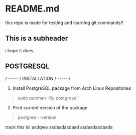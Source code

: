 # README.md
this repo is made for testing and learning git commands!!

## This is a subheader
i hope it does.

## POSTGRESQL
/ ----- / INSTALLATION / ----- /
1. Install PostgreSQL package from Arch Linux Repositories
> sudo pacman -Sy postgresql`
2. Print current version of the package
> postgres --version

track this lol
asdqwe
asdasdasdasd
asdasdasdasda
